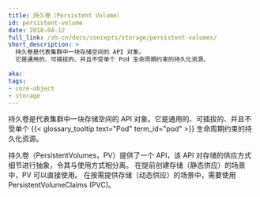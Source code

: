 ```yaml
---
title: 持久卷（Persistent Volume）
id: persistent-volume
date: 2018-04-12
full_link: /zh-cn/docs/concepts/storage/persistent-volumes/
short_description: >
  持久卷是代表集群中一块存储空间的 API 对象。
  它是通用的、可插拔的、并且不受单个 Pod 生命周期约束的持久化资源。

aka: 
tags:
- core-object
- storage
---
```

<!--
title: Persistent Volume
id: persistent-volume
date: 2018-04-12
full_link: /docs/concepts/storage/persistent-volumes/
short_description: >
  An API object that represents a piece of storage in the cluster. Available as a general, pluggable resource that persists beyond the lifecycle of any individual Pod.

aka: 
tags:
- core-object
- storage
-->

<!--
 An API object that represents a piece of storage in the cluster. Available as a general, pluggable resource that persists beyond the lifecycle of any individual {{< glossary_tooltip text="Pod" term_id="pod" >}}.
-->
持久卷是代表集群中一块存储空间的 API 对象。它是通用的、可插拔的、并且不受单个
{{< glossary_tooltip text="Pod" term_id="pod" >}} 生命周期约束的持久化资源。

<!--more--> 

<!--
PersistentVolumes (PVs) provide an API that abstracts details of how storage is provided from how it is consumed.
PVs are used directly in scenarios where storage can be created ahead of time (static provisioning).
For scenarios that require on-demand storage (dynamic provisioning), PersistentVolumeClaims (PVCs) are used instead.
-->
持久卷（PersistentVolumes，PV）提供了一个 API，该 API 对存储的供应方式细节进行抽象，令其与使用方式相分离。
在提前创建存储（静态供应）的场景中，PV 可以直接使用。
在按需提供存储（动态供应）的场景中，需要使用 PersistentVolumeClaims (PVC)。

